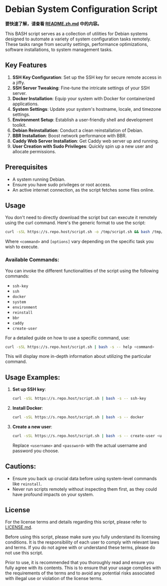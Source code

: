 # Debian System Configuration Script

**要快速了解，请查看 [README.zh.md](./README.zh.md) 中的内容。**

This BASH script serves as a collection of utilities for Debian systems designed to automate a variety of system configuration tasks remotely. These tasks range from security settings, performance optimizations, software installations, to system management tasks.

## **Key Features**

1. **SSH Key Configuration**: Set up the SSH key for secure remote access in a jiffy.
2. **SSH Server Tweaking**: Fine-tune the intricate settings of your SSH server.
3. **Docker Installation**: Equip your system with Docker for containerized applications.
4. **System Settings**: Update your system's hostname, locale, and timezone settings.
5. **Environment Setup**: Establish a user-friendly shell and development toolkit.
6. **Debian Reinstallation**: Conduct a clean reinstallation of Debian.
7. **BBR Installation**: Boost network performance with BBR.
8. **Caddy Web Server Installation**: Get Caddy web server up and running.
9. **User Creation with Sudo Privileges**: Quickly spin up a new user and allocate permissions.

## **Prerequisites**

- A system running Debian.
- Ensure you have sudo privileges or root access.
- An active internet connection, as the script fetches some files online.

## **Usage**

You don't need to directly download the script but can execute it remotely using the curl command. Here's the generic format to use the script:

```sh
curl -sSL https://s.repo.host/script.sh -o /tmp/script.sh && bash /tmp/script.sh <command> [options]
```

Where `<command>` and `[options]` vary depending on the specific task you wish to execute.

### **Available Commands**:

You can invoke the different functionalities of the script using the following commands:

- `ssh-key`
- `ssh`
- `docker`
- `system`
- `environment`
- `reinstall`
- `bbr`
- `caddy`
- `create-user`

For a detailed guide on how to use a specific command, use:

```sh
curl -sSL https://s.repo.host/script.sh | bash -s -- help <command>
```

This will display more in-depth information about utilizing the particular command.

## **Usage Examples**:

1. **Set up SSH key**:

    ```sh
    curl -sSL https://s.repo.host/script.sh | bash -s -- ssh-key
    ```

2. **Install Docker**:

    ```sh
    curl -sSL https://s.repo.host/script.sh | bash -s -- docker
    ```

3. **Create a new user**:

    ```sh
    curl -sSL https://s.repo.host/script.sh | bash -s -- create-user <username> <password>
    ```

    Replace `<username>` and `<password>` with the actual username and password you choose.

## **Cautions**:

- Ensure you back up crucial data before using system-level commands like `reinstall`.
- Never run scripts remotely without inspecting them first, as they could have profound impacts on your system.

## **License**

For the license terms and details regarding this script, please refer to [LICENSE.md](./LICENSE.md).

Before using this script, please make sure you fully understand its licensing conditions. It is the responsibility of each user to comply with relevant laws and terms. If you do not agree with or understand these terms, please do not use this script.

Prior to use, it is recommended that you thoroughly read and ensure you fully agree with its contents. This is to ensure that your usage complies with the requirements of the terms and to avoid any potential risks associated with illegal use or violation of the license terms.